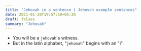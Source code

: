 ```yaml
---
title: "Jehovah in a sentence | Jehovah example sentences"
date: 2021-01-20T19:57:50+05:30
draft: falses
summary: "Jehovah"
---
```

- You will be a `jehovah`'s witness.
- But in the latin alphabet, "`jehovah`" begins with an "i".
                 
